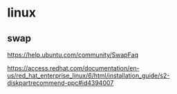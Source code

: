 # linux

## swap

https://help.ubuntu.com/community/SwapFaq

https://access.redhat.com/documentation/en-us/red_hat_enterprise_linux/6/html/installation_guide/s2-diskpartrecommend-ppc#id4394007
